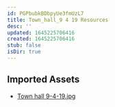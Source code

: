 ```yaml
---
id: PGPbubkBDbpyUe3fmUzL7
title: Town_hall_9 4 19 Resources
desc: ''
updated: 1645225706416
created: 1645225706416
stub: false
isDir: true
---
```

## Imported Assets
- [Town hall 9-4-19.jpg](/assets/town-hall-9-4-19-u4HdDRYr3P48.jpg)
